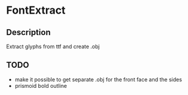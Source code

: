 # FontExtract

## Description

Extract glyphs from ttf and create .obj

## TODO

- make it possible to get separate .obj for the front face and the sides
- prismoid bold outline
